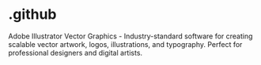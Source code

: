# .github
Adobe Illustrator Vector Graphics - Industry-standard software for creating scalable vector artwork, logos, illustrations, and typography. Perfect for professional designers and digital artists.
